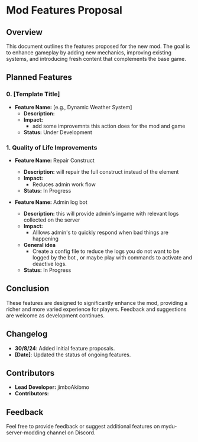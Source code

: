 # Mod Features Proposal

## Overview
This document outlines the features proposed for the new mod. The goal is to enhance gameplay by adding new mechanics, improving existing systems, and introducing fresh content that complements the base game.

## Planned Features

### 0. **[Template Title]**
   - **Feature Name:** [e.g., Dynamic Weather System]
     - **Description:** 
     - **Impact:** 
       - add some improvemnts this action does for the mod and game
     - **Status:** Under Development

### 1. **Quality of Life Improvements**
   - **Feature Name:**  Repair Construct
     - **Description:** will repair the full construct instead of the element
     - **Impact:**
       - Reduces admin work flow
     - **Status:** In Progress

   - **Feature Name:**  Admin log bot
     - **Description:** this will provide admin's ingame with relevant logs collected on the server
     - **Impact:**
       - Alllows admin's to quickly respond when bad things are happening
     - **General idea**
       - Create a config file to reduce the logs you do not want to be logged by the bot , or maybe play with commands to activate and deactive logs.
     - **Status:** In Progress  

## Conclusion
These features are designed to significantly enhance the mod, providing a richer and more varied experience for players. Feedback and suggestions are welcome as development continues.

## Changelog
- **30/8/24**: Added initial feature proposals.
- **[Date]**: Updated the status of ongoing features.

## Contributors
- **Lead Developer:** jimboAkibmo
- **Contributors:** 

## Feedback
Feel free to provide feedback or suggest additional features on mydu-server-modding channel on Discord.

